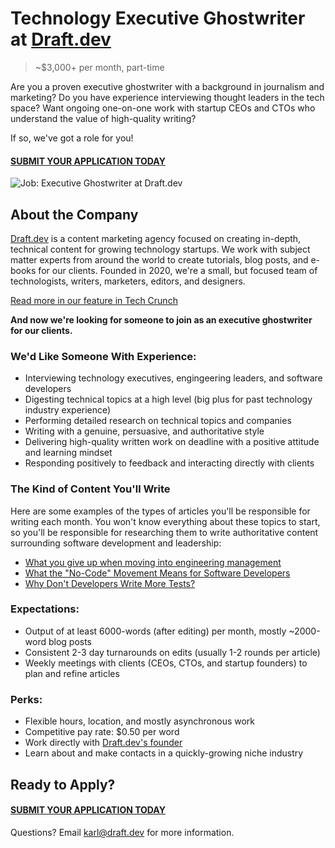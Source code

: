 # Technology Executive Ghostwriter at [Draft.dev](https://draft.dev/)
> ~$3,000+ per month, part-time

Are you a proven executive ghostwriter with a background in journalism and marketing? Do you have experience interviewing thought leaders in the tech space? Want ongoing one-on-one work with startup CEOs and CTOs who understand the value of high-quality writing?

If so, we've got a role for you!

#### [SUBMIT YOUR APPLICATION TODAY](https://airtable.com/shrd75lL9JbctxuMs)

![Job: Executive Ghostwriter at Draft.dev](https://draft.dev/learn/assets/posts/img_0990.png)

## About the Company
[Draft.dev](https://draft.dev/) is a content marketing agency focused on creating in-depth, technical content for growing technology startups. We work with subject matter experts from around the world to create tutorials, blog posts, and e-books for our clients. Founded in 2020, we're a small, but focused team of technologists, writers, marketers, editors, and designers.

[Read more in our feature in Tech Crunch](https://techcrunch.com/2021/07/29/draft-dev-ceo-karl-hughes-on-the-importance-of-using-experts-in-developer-marketing/)

**And now we're looking for someone to join as an executive ghostwriter for our clients.**

### We'd Like Someone With Experience:
- Interviewing technology executives, engingeering leaders, and software developers
- Digesting technical topics at a high level (big plus for past technology industry experience)
- Performing detailed research on technical topics and companies
- Writing with a genuine, persuasive, and authoritative style
- Delivering high-quality written work on deadline with a positive attitude and learning mindset
- Responding positively to feedback and interacting directly with clients

### The Kind of Content You'll Write
Here are some examples of the types of articles you'll be responsible for writing each month. You won't know everything about these topics to start, so you'll be responsible for researching them to write authoritative content surrounding software development and leadership:

- [What you give up when moving into engineering management](https://stackoverflow.blog/2022/02/23/what-you-give-up-when-moving-into-engineering-management/)
- [What the "No-Code" Movement Means for Software Developers](https://www.telerik.com/blogs/what-no-code-movement-means-for-software-developers)
- [Why Don't Developers Write More Tests?](https://dzone.com/articles/why-dont-developers-write-more-tests)

### Expectations:
- Output of at least 6000-words (after editing) per month, mostly ~2000-word blog posts
- Consistent 2-3 day turnarounds on edits (usually 1-2 rounds per article)
- Weekly meetings with clients (CEOs, CTOs, and startup founders) to plan and refine articles

### Perks:
- Flexible hours, location, and mostly asynchronous work
- Competitive pay rate: $0.50 per word
- Work directly with [Draft.dev's founder](https://www.linkedin.com/in/karllhughes)
- Learn about and make contacts in a quickly-growing niche industry

## Ready to Apply?

#### [SUBMIT YOUR APPLICATION TODAY](https://airtable.com/shrd75lL9JbctxuMs)

Questions? Email [karl@draft.dev](mailto:karl@draft.dev) for more information.
